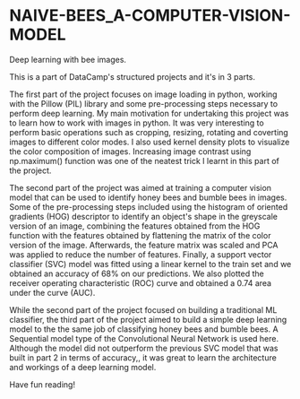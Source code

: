 # NAIVE-BEES_A-COMPUTER-VISION-MODEL
Deep learning with bee images.

This is a part of DataCamp's structured projects and it's in 3 parts. 

The first part of the project focuses on image loading in python, working with the Pillow (PIL) library and some pre-processing steps necessary to perform deep learning. My main motivation for undertaking this project was to learn how to work with images in python. It was very interesting to perform basic operations such as cropping, resizing, rotating and coverting images to different color modes. I also used kernel density plots to visualize the color composition of images. Increasing image contrast using np.maximum() function was one of the neatest trick I learnt in this part of the project.

The second part of the project was aimed at training a computer vision model that can be used to identify honey bees and bumble bees in images. Some of the pre-processing steps included using the histogram of oriented gradients (HOG) descriptor to identify an object's shape in the greyscale version of an image, combining the features obtained from the HOG function with the features obtained by flattening the matrix of the color version of the image. Afterwards, the feature matrix was scaled and PCA was applied to reduce the number of features. Finally, a support vector classifier (SVC) model was fitted using a linear kernel to the train set and we obtained an accuracy of 68% on our predictions. We also plotted the receiver operating characteristic (ROC) curve and obtained a 0.74 area under the curve (AUC).

While the second part of the project focused on building a traditional ML classifier, the third part of the project aimed to build a simple deep learning model to the the same job of classifying honey bees and bumble bees. A Sequential model type of the Convolutional Neural Network is used here. Although the model did not outperform the previous SVC model that was built in part 2 in terms of accuracy,, it was great to learn the architecture and workings of a deep learning model.

Have fun reading!
